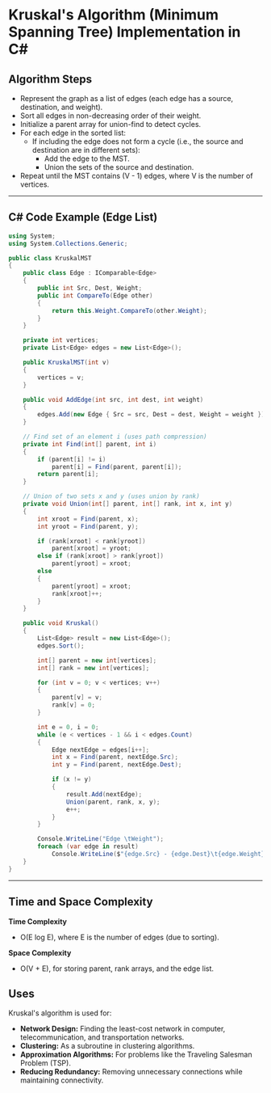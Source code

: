 # Kruskal's Algorithm (Minimum Spanning Tree) Implementation in C#

## Algorithm Steps

- Represent the graph as a list of edges (each edge has a source, destination, and weight).
- Sort all edges in non-decreasing order of their weight.
- Initialize a parent array for union-find to detect cycles.
- For each edge in the sorted list:
  - If including the edge does not form a cycle (i.e., the source and destination are in different sets):
    - Add the edge to the MST.
    - Union the sets of the source and destination.
- Repeat until the MST contains (V - 1) edges, where V is the number of vertices.

---

## C# Code Example (Edge List)

```csharp
using System;
using System.Collections.Generic;

public class KruskalMST
{
    public class Edge : IComparable<Edge>
    {
        public int Src, Dest, Weight;
        public int CompareTo(Edge other)
        {
            return this.Weight.CompareTo(other.Weight);
        }
    }

    private int vertices;
    private List<Edge> edges = new List<Edge>();

    public KruskalMST(int v)
    {
        vertices = v;
    }

    public void AddEdge(int src, int dest, int weight)
    {
        edges.Add(new Edge { Src = src, Dest = dest, Weight = weight });
    }

    // Find set of an element i (uses path compression)
    private int Find(int[] parent, int i)
    {
        if (parent[i] != i)
            parent[i] = Find(parent, parent[i]);
        return parent[i];
    }

    // Union of two sets x and y (uses union by rank)
    private void Union(int[] parent, int[] rank, int x, int y)
    {
        int xroot = Find(parent, x);
        int yroot = Find(parent, y);

        if (rank[xroot] < rank[yroot])
            parent[xroot] = yroot;
        else if (rank[xroot] > rank[yroot])
            parent[yroot] = xroot;
        else
        {
            parent[yroot] = xroot;
            rank[xroot]++;
        }
    }

    public void Kruskal()
    {
        List<Edge> result = new List<Edge>();
        edges.Sort();

        int[] parent = new int[vertices];
        int[] rank = new int[vertices];

        for (int v = 0; v < vertices; v++)
        {
            parent[v] = v;
            rank[v] = 0;
        }

        int e = 0, i = 0;
        while (e < vertices - 1 && i < edges.Count)
        {
            Edge nextEdge = edges[i++];
            int x = Find(parent, nextEdge.Src);
            int y = Find(parent, nextEdge.Dest);

            if (x != y)
            {
                result.Add(nextEdge);
                Union(parent, rank, x, y);
                e++;
            }
        }

        Console.WriteLine("Edge \tWeight");
        foreach (var edge in result)
            Console.WriteLine($"{edge.Src} - {edge.Dest}\t{edge.Weight}");
    }
}
```

---

## Time and Space Complexity

**Time Complexity**

- O(E log E), where E is the number of edges (due to sorting).

**Space Complexity**

- O(V + E), for storing parent, rank arrays, and the edge list.

## Uses

Kruskal's algorithm is used for:

- **Network Design:** Finding the least-cost network in computer, telecommunication, and transportation networks.
- **Clustering:** As a subroutine in clustering algorithms.
- **Approximation Algorithms:** For problems like the Traveling Salesman Problem (TSP).
- **Reducing Redundancy:** Removing unnecessary connections while maintaining connectivity.
